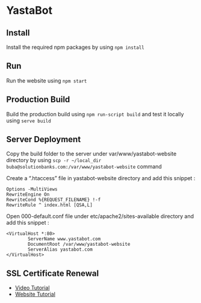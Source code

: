 # YastaBot
## Install
Install the required npm packages by using ```npm install``` 
## Run
Run the website using ```npm start```
## Production Build
Build the production build using ```npm run-script build``` and test it locally using ```serve build```
## Server Deployment 
Copy the build folder to the server under var/www/yastabot-website directory by using ```scp -r ~/local_dir buba@solutionbanks.com:/var/www/yastabot-website``` command
 
Create a “.htaccess” file in yastabot-website directory and add this snippet :
```
Options -MultiViews
RewriteEngine On
RewriteCond %{REQUEST_FILENAME} !-f
RewriteRule ^ index.html [QSA,L]
```
Open 000-default.conf file under etc/apache2/sites-available directory and add this snippet :
```
<VirtualHost *:80>
        ServerName www.yastabot.com
        DocumentRoot /var/www/yastabot-website
        ServerAlias yastabot.com
</VirtualHost>
```

## SSL Certificate Renewal 
 - [Video Tutorial](https://www.youtube.com/watch?v=O97YVt8Ceu0)
 - [Website Tutorial](https://onepagezen.com/letsencrypt-auto-renew-certbot-apache/)